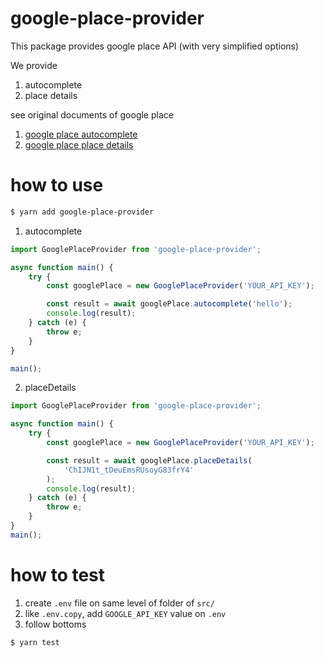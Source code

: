 # google-place-provider

This package provides google place API (with very simplified options)

We provide

1. autocomplete
2. place details

see original documents of google place

1. [google place autocomplete](https://developers.google.com/places/web-service/autocomplete?hl=ko)
2. [google place place details](https://developers.google.com/places/web-service/details?hl=ko)

# how to use

```bash
$ yarn add google-place-provider
```

1. autocomplete

```js
import GooglePlaceProvider from 'google-place-provider';

async function main() {
    try {
        const googlePlace = new GooglePlaceProvider('YOUR_API_KEY');

        const result = await googlePlace.autocomplete('hello');
        console.log(result);
    } catch (e) {
        throw e;
    }
}

main();
```

2. placeDetails

```js
import GooglePlaceProvider from 'google-place-provider';

async function main() {
    try {
        const googlePlace = new GooglePlaceProvider('YOUR_API_KEY');

        const result = await googlePlace.placeDetails(
            'ChIJN1t_tDeuEmsRUsoyG83frY4'
        );
        console.log(result);
    } catch (e) {
        throw e;
    }
}
main();
```

# how to test

1. create `.env` file on same level of folder of `src/`
2. like `.env.copy`, add `GOOGLE_API_KEY` value on `.env`
3. follow bottoms

```bash
$ yarn test
```
